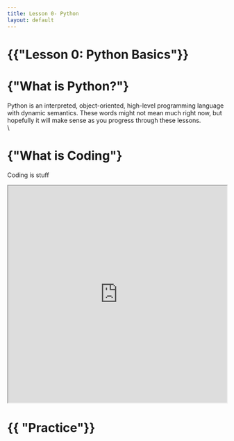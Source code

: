 ```yaml
---
title: Lesson 0- Python
layout: default
---
```


# {{"Lesson 0: Python Basics"}}

# {"What is Python?"}

Python is an interpreted, object-oriented, high-level programming language with dynamic semantics.
These words might not mean much right now, but hopefully it will make sense as you progress through these lessons.
\
\
# {"What is Coding"}
Coding is stuff
<iframe
  src="https://jupyterlite.github.io/demo/repl/index.html?kernel=python&toolbar=1"
  width="100%"
  height="500px"
>
</iframe>


# {{ "Practice"}}

<!--
You can use HTML elements in Markdown, such as the comment element, and they won't
be affected by a markdown parser. However, if you create an HTML element in your
markdown file, you cannot use markdown syntax within that element's contents.
-->